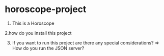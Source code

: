 # horoscope-project

1. This is a Horoscope



2.how do you install this project

3. If you want to run this project are there any special considerations? => How do you run the JSON server?